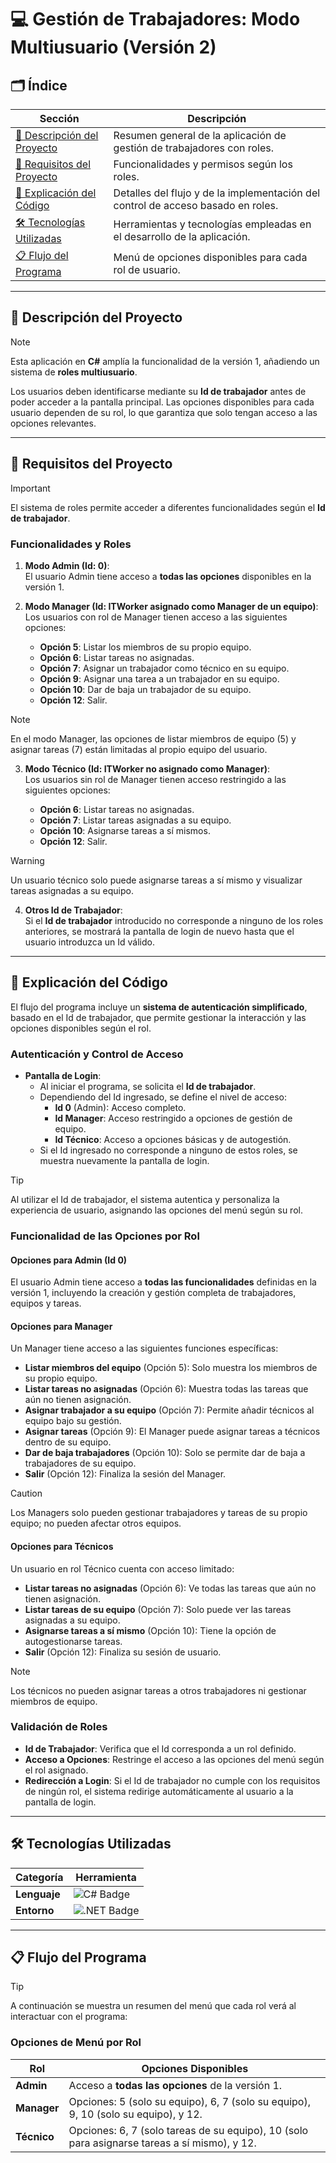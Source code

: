 # 💻 **Gestión de Trabajadores: Modo Multiusuario (Versión 2)**

## 🗂️ Índice

| Sección                                      | Descripción                                                               |
|----------------------------------------------|---------------------------------------------------------------------------|
| [📄 Descripción del Proyecto](#📄-descripción-del-proyecto) | Resumen general de la aplicación de gestión de trabajadores con roles.              |
| [📜 Requisitos del Proyecto](#📜-requisitos-del-proyecto)  | Funcionalidades y permisos según los roles.                             |
| [📝 Explicación del Código](#📝-explicación-del-código)    | Detalles del flujo y de la implementación del control de acceso basado en roles.    |
| [🛠️ Tecnologías Utilizadas](#🛠️-tecnologías-utilizadas) | Herramientas y tecnologías empleadas en el desarrollo de la aplicación.   |
| [📋 Flujo del Programa](#📋-flujo-del-programa)           | Menú de opciones disponibles para cada rol de usuario.                   |

---

## 📄 Descripción del Proyecto

> [!NOTE]  
> Esta aplicación en **C#** amplía la funcionalidad de la versión 1, añadiendo un sistema de **roles multiusuario**.

Los usuarios deben identificarse mediante su **Id de trabajador** antes de poder acceder a la pantalla principal. Las opciones disponibles para cada usuario dependen de su rol, lo que garantiza que solo tengan acceso a las opciones relevantes.

---

## 📜 Requisitos del Proyecto

> [!IMPORTANT]  
> El sistema de roles permite acceder a diferentes funcionalidades según el **Id de trabajador**.

### Funcionalidades y Roles

1. **Modo Admin (Id: 0)**:  
   El usuario Admin tiene acceso a **todas las opciones** disponibles en la versión 1.

2. **Modo Manager (Id: ITWorker asignado como Manager de un equipo)**:  
   Los usuarios con rol de Manager tienen acceso a las siguientes opciones:
   
   - **Opción 5**: Listar los miembros de su propio equipo.
   - **Opción 6**: Listar tareas no asignadas.
   - **Opción 7**: Asignar un trabajador como técnico en su equipo.
   - **Opción 9**: Asignar una tarea a un trabajador en su equipo.
   - **Opción 10**: Dar de baja un trabajador de su equipo.
   - **Opción 12**: Salir.

> [!NOTE]  
> En el modo Manager, las opciones de listar miembros de equipo (5) y asignar tareas (7) están limitadas al propio equipo del usuario.

3. **Modo Técnico (Id: ITWorker no asignado como Manager)**:  
   Los usuarios sin rol de Manager tienen acceso restringido a las siguientes opciones:
   
   - **Opción 6**: Listar tareas no asignadas.
   - **Opción 7**: Listar tareas asignadas a su equipo.
   - **Opción 10**: Asignarse tareas a sí mismos.
   - **Opción 12**: Salir.

> [!WARNING]  
> Un usuario técnico solo puede asignarse tareas a sí mismo y visualizar tareas asignadas a su equipo.

4. **Otros Id de Trabajador**:  
   Si el **Id de trabajador** introducido no corresponde a ninguno de los roles anteriores, se mostrará la pantalla de login de nuevo hasta que el usuario introduzca un Id válido.

---

## 📝 Explicación del Código

El flujo del programa incluye un **sistema de autenticación simplificado**, basado en el Id de trabajador, que permite gestionar la interacción y las opciones disponibles según el rol.

### Autenticación y Control de Acceso

- **Pantalla de Login**:
  - Al iniciar el programa, se solicita el **Id de trabajador**.
  - Dependiendo del Id ingresado, se define el nivel de acceso:
    - **Id 0** (Admin): Acceso completo.
    - **Id Manager**: Acceso restringido a opciones de gestión de equipo.
    - **Id Técnico**: Acceso a opciones básicas y de autogestión.
  - Si el Id ingresado no corresponde a ninguno de estos roles, se muestra nuevamente la pantalla de login.

> [!TIP]  
> Al utilizar el Id de trabajador, el sistema autentica y personaliza la experiencia de usuario, asignando las opciones del menú según su rol.

### Funcionalidad de las Opciones por Rol

#### Opciones para Admin (Id 0)

El usuario Admin tiene acceso a **todas las funcionalidades** definidas en la versión 1, incluyendo la creación y gestión completa de trabajadores, equipos y tareas.

#### Opciones para Manager

Un Manager tiene acceso a las siguientes funciones específicas:

- **Listar miembros del equipo** (Opción 5): Solo muestra los miembros de su propio equipo.
- **Listar tareas no asignadas** (Opción 6): Muestra todas las tareas que aún no tienen asignación.
- **Asignar trabajador a su equipo** (Opción 7): Permite añadir técnicos al equipo bajo su gestión.
- **Asignar tareas** (Opción 9): El Manager puede asignar tareas a técnicos dentro de su equipo.
- **Dar de baja trabajadores** (Opción 10): Solo se permite dar de baja a trabajadores de su equipo.
- **Salir** (Opción 12): Finaliza la sesión del Manager.

> [!CAUTION]  
> Los Managers solo pueden gestionar trabajadores y tareas de su propio equipo; no pueden afectar otros equipos.

#### Opciones para Técnicos

Un usuario en rol Técnico cuenta con acceso limitado:

- **Listar tareas no asignadas** (Opción 6): Ve todas las tareas que aún no tienen asignación.
- **Listar tareas de su equipo** (Opción 7): Solo puede ver las tareas asignadas a su equipo.
- **Asignarse tareas a sí mismo** (Opción 10): Tiene la opción de autogestionarse tareas.
- **Salir** (Opción 12): Finaliza su sesión de usuario.

> [!NOTE]  
> Los técnicos no pueden asignar tareas a otros trabajadores ni gestionar miembros de equipo.

### Validación de Roles

- **Id de Trabajador**: Verifica que el Id corresponda a un rol definido.
- **Acceso a Opciones**: Restringe el acceso a las opciones del menú según el rol asignado.
- **Redirección a Login**: Si el Id de trabajador no cumple con los requisitos de ningún rol, el sistema redirige automáticamente al usuario a la pantalla de login.

---

## 🛠️ Tecnologías Utilizadas

| Categoría             | Herramienta                                                                                   |
|-----------------------|-----------------------------------------------------------------------------------------------|
| **Lenguaje**          | <img src="https://img.shields.io/badge/c%23-%23239120.svg?style=for-thebadge&logo=csharp&logoColor=white" alt="C# Badge"/> |
| **Entorno**           | <img src="https://img.shields.io/badge/.NET-%230512B0.svg?style=for-thebadge&logo=dotnet&logoColor=white" alt=".NET Badge"/> |

---

## 📋 Flujo del Programa

> [!TIP]  
> A continuación se muestra un resumen del menú que cada rol verá al interactuar con el programa:

### Opciones de Menú por Rol

| Rol           | Opciones Disponibles                                                                                      |
|---------------|----------------------------------------------------------------------------------------------------------|
| **Admin**     | Acceso a **todas las opciones** de la versión 1.                                                          |
| **Manager**   | Opciones: 5 (solo su equipo), 6, 7 (solo su equipo), 9, 10 (solo su equipo), y 12.                        |
| **Técnico**   | Opciones: 6, 7 (solo tareas de su equipo), 10 (solo para asignarse tareas a sí mismo), y 12.             |
